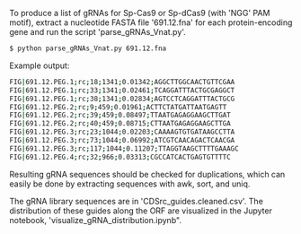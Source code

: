 To produce a list of gRNAs for Sp-Cas9 or Sp-dCas9 (with 'NGG' PAM motif), extract a nucleotide FASTA file '691.12.fna' for each protein-encoding gene  and run the script 'parse_gRNAs_Vnat.py'.

```bash
$ python parse_gRNAs_Vnat.py 691.12.fna
```

Example output:
```bash
FIG|691.12.PEG.1;rc;18;1341;0.01342;AGGCTTGGCAACTGTTCGAA
FIG|691.12.PEG.1;rc;33;1341;0.02461;TCAGGATTTACTGCGAGGCT
FIG|691.12.PEG.1;rc;38;1341;0.02834;AGTCCTCAGGATTTACTGCG
FIG|691.12.PEG.2;rc;9;459;0.01961;ACTTCTATGATTAATGAGTT
FIG|691.12.PEG.2;rc;39;459;0.08497;TTAATGAGAGGAAGCTTGAT
FIG|691.12.PEG.2;rc;40;459;0.08715;CTTAATGAGAGGAAGCTTGA
FIG|691.12.PEG.3;rc;23;1044;0.02203;CAAAAGTGTGATAAGCCTTA
FIG|691.12.PEG.3;rc;73;1044;0.06992;ATCGTCAACAGACTCAACGA
FIG|691.12.PEG.3;rc;117;1044;0.11207;TTAGGTAAGCTTTTGAAAGC
FIG|691.12.PEG.4;rc;32;966;0.03313;CGCCATCACTGAGTGTTTTC
```

Resulting gRNA sequences should be checked for duplications, which can easily be done by extracting sequences with awk, sort, and uniq.

The gRNA library sequences are in 'CDSrc_guides.cleaned.csv'. The distribution of these guides along the ORF are visualized in the Jupyter notebook, 'visualize_gRNA_distribution.ipynb". 
